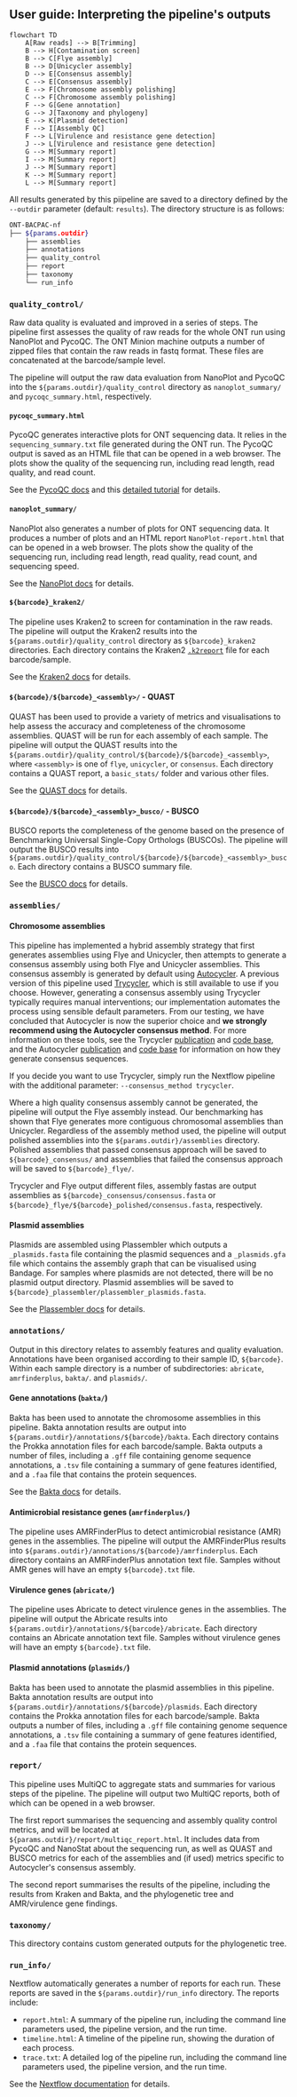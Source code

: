 ## User guide: Interpreting the pipeline's outputs

```mermaid
flowchart TD
    A[Raw reads] --> B[Trimming]
    B --> H[Contamination screen]
    B --> C[Flye assembly]
    B --> D[Unicycler assembly]
    D --> E[Consensus assembly]
    C --> E[Consensus assembly]
    E --> F[Chromosome assembly polishing]
    C --> F[Chromosome assembly polishing]
    F --> G[Gene annotation]
    G --> J[Taxonomy and phylogeny]
    E --> K[Plasmid detection]
    F --> I[Assembly QC]
    F --> L[Virulence and resistance gene detection]
    J --> L[Virulence and resistance gene detection]
    G --> M[Summary report]
    I --> M[Summary report]
    J --> M[Summary report]
    K --> M[Summary report]
    L --> M[Summary report]
```

All results generated by this piipeline are saved to a directory defined by the `--outdir` parameter (default: `results`). The directory structure is as follows:

``` bash
ONT-BACPAC-nf
├── ${params.outdir}
    ├── assemblies
    ├── annotations
    ├── quality_control
    ├── report
    ├── taxonomy
    └── run_info
```

### `quality_control/`

Raw data quality is evaluated and improved in a series of steps. The pipeline first assesses the quality of raw reads for the whole ONT run using NanoPlot and PycoQC. The ONT Minion machine outputs a number of zipped files that contain the raw reads in fastq format. These files are concatenated at the barcode/sample level. 

The pipeline will output the raw data evaluation from NanoPlot and PycoQC into the `${params.outdir}/quality_control` directory as `nanoplot_summary/` and `pycoqc_summary.html`, respectively. 

#### `pycoqc_summary.html`

PycoQC generates interactive plots for ONT sequencing data. It relies in the `sequencing_summary.txt` file generated during the ONT run. The PycoQC output is saved as an HTML file that can be opened in a web browser. The plots show the quality of the sequencing run, including read length, read quality, and read count. 

See the [PycoQC docs](https://a-slide.github.io/pycoQC/) and this [detailed tutorial](https://timkahlke.github.io/LongRead_tutorials/QC_P.html) for details.

#### `nanoplot_summary/`

NanoPlot also generates a number of plots for ONT sequencing data. It produces a number of plots and an HTML report `NanoPlot-report.html` that can be opened in a web browser. The plots show the quality of the sequencing run, including read length, read quality, read count, and sequencing speed. 

See the [NanoPlot docs](https://github.com/wdecoster/NanoPlot) for details.

#### `${barcode}_kraken2/`

The pipeline uses Kraken2 to screen for contamination in the raw reads. The pipeline will output the Kraken2 results into the `${params.outdir}/quality_control` directory as `${barcode}_kraken2` directories. Each directory contains the Kraken2 [`.k2report`](https://github.com/DerrickWood/kraken2/blob/master/docs/MANUAL.markdown#output-formats) file for each barcode/sample. 

See the [Kraken2 docs](https://github.com/DerrickWood/kraken2/blob/master/docs/MANUAL.markdown#output-formats) for details.

#### `${barcode}/${barcode}_<assembly>/` - QUAST

QUAST has been used to provide a variety of metrics and visualisations to help assess the accuracy and completeness of the chromosome assemblies. QUAST will be run for each assembly of each sample. The pipeline will output the QUAST results into the `${params.outdir}/quality_control/${barcode}/${barcode}_<assembly>`, where `<assembly>` is one of `flye`, `unicycler`, or `consensus`. Each directory contains a QUAST report, a `basic_stats/` folder and various other files. 

See the [QUAST docs](https://quast.sourceforge.net/docs/manual.html#sec3) for details. 

#### `${barcode}/${barcode}_<assembly>_busco/` - BUSCO

BUSCO reports the completeness of the genome based on the presence of Benchmarking Universal Single-Copy Orthologs (BUSCOs). The pipeline will output the BUSCO results into `${params.outdir}/quality_control/${barcode}/${barcode}_<assembly>_busco`. Each directory contains a BUSCO summary file.  

See the [BUSCO docs](https://busco.ezlab.org/busco_userguide.html#interpreting-the-results) for details. 

### `assemblies/` 

#### Chromosome assemblies

This pipeline has implemented a hybrid assembly strategy that first generates assemblies using Flye and Unicycler, then attempts to generate a consensus assembly using both Flye and Unicycler assemblies. This consensus assembly is generated by default using [Autocycler](https://github.com/rrwick/Autocycler). A previous version of this pipeline used [Trycycler](https://github.com/rrwick/Trycycler), which is still available to use if you choose. However, generating a consensus assembly using Trycycler typically requires manual interventions; our implementation automates the process using sensible default parameters. From our testing, we have concluded that Autocycler is now the superior choice and **we strongly recommend using the Autocycler consensus method**. For more information on these tools, see the Trycycler [publication](https://genomebiology.biomedcentral.com/articles/10.1186/s13059-021-02483-z) and [code base](https://github.com/rrwick/Trycycler), and the Autocycler [publication](https://doi.org/10.1101/2025.05.12.653612) and [code base](https://github.com/rrwick/Autocycler) for information on how they generate consensus sequences.

If you decide you want to use Trycycler, simply run the Nextflow pipeline with the additional parameter: `--consensus_method trycycler`.

Where a high quality consensus assembly cannot be generated, the pipeline will output the Flye assembly instead. Our benchmarking has shown that Flye generates more contiguous chromosomal assemblies than Unicycler. Regardless of the assembly method used, the pipeline will output polished assemblies into the `${params.outdir}/assemblies` directory. Polished assemblies that passed consensus approach will be saved to `${barcode}_consensus/` and assemblies that failed the consensus approach will be saved to `${barcode}_flye/`. 

Trycycler and Flye output different files, assembly fastas are output assemblies as `${barcode}_consensus/consensus.fasta` or `${barcode}_flye/${barcode}_polished/consensus.fasta`, respectively. 

#### Plasmid assemblies

Plasmids are assembled using Plassembler which outputs a `_plasmids.fasta` file containing the plasmid sequences and a `_plasmids.gfa` file which contains the assembly graph that can be visualised using Bandage. For samples where plasmids are not detected, there will be no plasmid output directory. Plasmid assemblies will be saved to `${barcode}_plassembler/plassembler_plasmids.fasta`. 

See the [Plassembler docs](https://github.com/gbouras13/plassembler?tab=readme-ov-file#outputs) for details.

### `annotations/` 

Output in this directory relates to assembly features and quality evaluation. Annotations have been organised according to their sample ID, `${barcode}`. Within each sample directory is a number of subdirectories: `abricate`, `amrfinderplus`, `bakta/`. and `plasmids/`. 

#### Gene annotations (`bakta/`)

Bakta has been used to annotate the chromosome assemblies in this pipeline. Bakta annotation results are output into `${params.outdir}/annotations/${barcode}/bakta`. Each directory contains the Prokka annotation files for each barcode/sample. Bakta outputs a number of files, including a `.gff` file containing genome sequence annotations, a `.tsv` file containing a summary of gene features identified, and a `.faa` file that contains the protein sequences. 

See the [Bakta docs](https://github.com/oschwengers/bakta?tab=readme-ov-file#output) for details. 

#### Antimicrobial resistance genes (`amrfinderplus/`)

The pipeline uses AMRFinderPlus to detect antimicrobial resistance (AMR) genes in the assemblies. The pipeline will output the AMRFinderPlus results into `${params.outdir}/annotations/${barcode}/amrfinderplus`. Each directory contains an AMRFinderPlus annotation text file. Samples without AMR genes will have an empty `${barcode}.txt` file.

#### Virulence genes (`abricate/`)

The pipeline uses Abricate to detect virulence genes in the assemblies. The pipeline will output the Abricate results into `${params.outdir}/annotations/${barcode}/abricate`. Each directory contains an Abricate annotation text file. Samples without virulence genes will have an empty `${barcode}.txt` file.

#### Plasmid annotations (`plasmids/`)

Bakta has been used to annotate the plasmid assemblies in this pipeline. Bakta annotation results are output into `${params.outdir}/annotations/${barcode}/plasmids`. Each directory contains the Prokka annotation files for each barcode/sample. Bakta outputs a number of files, including a `.gff` file containing genome sequence annotations, a `.tsv` file containing a summary of gene features identified, and a `.faa` file that contains the protein sequences. 

### `report/` 

This pipeline uses MultiQC to aggregate stats and summaries for various steps of the pipeline. The pipeline will output two MultiQC reports, both of which can be opened in a web browser.

The first report summarises the sequencing and assembly quality control metrics, and will be located at `${params.outdir}/report/multiqc_report.html`. It includes data from PycoQC and NanoStat about the sequencing run, as well as QUAST and BUSCO metrics for each of the assemblies and (if used) metrics specific to Autocycler's consensus assembly.

The second report summarises the results of the pipeline, including the results from Kraken and Bakta, and the phylogenetic tree and AMR/virulence gene findings.

### `taxonomy/`

This directory contains custom generated outputs for the phylogenetic tree.  

### `run_info/`

Nextflow automatically generates a number of reports for each run. These reports are saved in the `${params.outdir}/run_info` directory. The reports include: 

* `report.html`: A summary of the pipeline run, including the command line parameters used, the pipeline version, and the run time.
* `timeline.html`: A timeline of the pipeline run, showing the duration of each process.
* `trace.txt`: A detailed log of the pipeline run, including the command line parameters used, the pipeline version, and the run time. 

See the [Nextflow documentation](https://www.nextflow.io/docs/latest/tracing.html) for details.